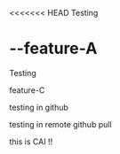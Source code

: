 <<<<<<< HEAD
Testing 

--feature-A
=======
Testing


feature-C 



testing in github


testing in remote github pull


this is CAI !!